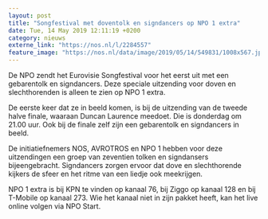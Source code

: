 ```yaml
---
layout: post
title: "Songfestival met doventolk en signdancers op NPO 1 extra"
date: Tue, 14 May 2019 12:11:19 +0200
category: nieuws
externe_link: "https://nos.nl/l/2284557"
feature_image: "https://nos.nl/data/image/2019/05/14/549831/1008x567.jpg"
---
```


<p>De NPO zendt het Eurovisie Songfestival voor het eerst uit met een gebarentolk en signdancers. Deze speciale uitzending voor doven en slechthorenden is alleen te zien op NPO 1 extra.</p>
<p>De eerste keer dat ze in beeld komen, is bij de uitzending van de tweede halve finale, waaraan Duncan Laurence meedoet. Die is donderdag om 21.00 uur. Ook bij de finale zelf zijn een gebarentolk en signdancers in beeld.</p>
<p>De initiatiefnemers NOS, AVROTROS en NPO 1 hebben voor deze uitzendingen een groep van zeventien tolken en signdansers bijeengebracht. Signdancers zorgen ervoor dat dove en slechthorende kijkers de sfeer en het ritme van een liedje ook meekrijgen. </p>
<p>NPO 1 extra is bij KPN te vinden op kanaal 76, bij Ziggo op kanaal 128 en bij T-Mobile op kanaal 273. Wie het kanaal niet in zijn pakket heeft, kan het live online volgen via NPO Start.</p>
